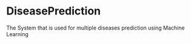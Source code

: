 # DiseasePrediction
The System that is used for multiple diseases prediction using Machine Learning

